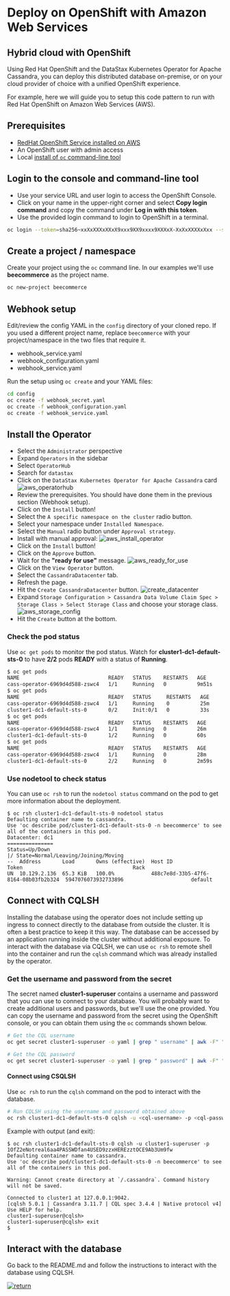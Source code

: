 # Deploy on OpenShift with Amazon Web Services

## Hybrid cloud with OpenShift

Using Red Hat OpenShift and the DataStax Kubernetes Operator for Apache Cassandra, you can deploy this distributed database on-premise, or on your cloud provider of choice with a unified OpenShift experience.

For example, here we will guide you to setup this code pattern to run with Red Hat OpenShift on Amazon Web Services (AWS).

## Prerequisites

* [RedHat OpenShift Service installed on AWS](https://docs.openshift.com/container-platform/4.8/installing/installing_aws/preparing-to-install-on-aws.html)
* An OpenShift user with admin access
* Local [install of `oc` command-line tool](https://docs.openshift.com/container-platform/4.8/installing/installing_aws/installing-aws-default.html#cli-installing-cli_installing-aws-default)

## Login to the console and command-line tool

* Use your service URL and user login to access the OpenShift Console.
* Click on your name in the upper-right corner and select **Copy login command** and copy the command under **Log in with this token**.
* Use the provided login command to login to OpenShift in a terminal.

```bash
oc login --token=sha256~xxXxXXXxXXxX9xxx9XX9xxxx9XXXxX-XxXxXXXXxXxx --server=https://api.your_url.openshiftapps.com:6443
```

## Create a project / namespace

Create your project using the `oc` command line. In our examples we'll use **beecommerce** as the project name.

```bash
oc new-project beecommerce
```

## Webhook setup

<!-- Maintainer note: The operator describes these prereqs and file contents. We could remove this and just say follow the instructions before you hit the `Install` button. Especially if these change over time! -->

Edit/review the config YAML in the `config` directory of your cloned repo. If you used a different project name, replace `beecommerce` with your project/namespace in the two files that require it.

* webhook_service.yaml
* webhook_configuration.yaml
* webhook_service.yaml

Run the setup using `oc create` and your YAML files:

```bash
cd config
oc create -f webhook_secret.yaml
oc create -f webhook_configuration.yaml
oc create -f webhook_service.yaml      
```

## Install the Operator

* Select the `Administrator` perspective
* Expand `Operators` in the sidebar
* Select `OperatorHub`
* Search for `datastax`
* Click on the `DataStax Kubernetes Operator for Apache Cassandra` card
  ![aws_operatorhub](images/aws_operatorhub.png)
* Review the prerequisites. You should have done them in the previous section (Webhook setup).
* Click on the `Install` button!
* Select the `A specific namespace on the cluster` radio button.
* Select your namespace under `Installed Namespace`.
* Select the `Manual` radio button under `Approval strategy`.
* Install with manual approval:
  ![aws_install_operator](images/aws_install_operator.png)
* Click on the `Install` button!
* Click on the `Approve` button.
* Wait for the **"ready for use"** message.
   ![aws_ready_for_use](images/aws_ready_for_use.png)
* Click on the `View Operator` button.
* Select the `CassandraDatacenter` tab.
* Refresh the page.
* Hit the `Create CassandraDatacenter` button.
  ![create_datacenter](images/create_datacenter.png)
* Expand `Storage Configuration > Cassandra Data Volume Claim Spec >  Storage Class > Select Storage Class` and choose your storage class.  <!-- Maintainers note: using gp2 -->
  ![aws_storage_config](images/aws_storage_config.png)
* Hit the `Create` button at the bottom.

### Check the pod status

Use `oc get pods` to monitor the pod status. Watch for **cluster1-dc1-default-sts-0** to have **2/2** pods **READY** with a status of **Running**.

```bash
$ oc get pods
NAME                             READY   STATUS    RESTARTS   AGE
cass-operator-6969d4d588-zswc4   1/1     Running   0          9m51s
$ oc get pods
NAME                             READY   STATUS     RESTARTS   AGE
cass-operator-6969d4d588-zswc4   1/1     Running    0          25m
cluster1-dc1-default-sts-0       0/2     Init:0/1   0          33s
$ oc get pods
NAME                             READY   STATUS    RESTARTS   AGE
cass-operator-6969d4d588-zswc4   1/1     Running   0          26m
cluster1-dc1-default-sts-0       1/2     Running   0          60s
$ oc get pods
NAME                             READY   STATUS    RESTARTS   AGE
cass-operator-6969d4d588-zswc4   1/1     Running   0          28m
cluster1-dc1-default-sts-0       2/2     Running   0          2m59s
```

### Use nodetool to check status

You can use `oc rsh` to run the `nodetool status` command on the pod to get more information about the deployment.

```shell
$ oc rsh cluster1-dc1-default-sts-0 nodetool status
Defaulting container name to cassandra.
Use 'oc describe pod/cluster1-dc1-default-sts-0 -n beecommerce' to see all of the containers in this pod.
Datacenter: dc1
===============
Status=Up/Down
|/ State=Normal/Leaving/Joining/Moving
--  Address       Load       Owns (effective)  Host ID                               Token                                    Rack
UN  10.129.2.136  65.3 KiB   100.0%            488c7e8d-33b5-47f6-8164-08b03fb2b324  5947076073932733896                      default
```

## Connect with CQLSH

Installing the database using the operator does not include setting up ingress to connect directly to the database from outside the cluster. It is often a best practice to keep it this way. The database can be accessed by an application running inside the cluster without additional exposure. To interact with the database via CQLSH, we can use `oc rsh` to remote shell into the container and run the `cqlsh` command which was already installed by the operator.

### Get the username and password from the secret

The secret named **cluster1-superuser** contains a username and password that you can use to connect to your database. You will probably want to create additional users and passwords, but we'll use the one provided. You can copy the username and password from the secret using the OpenShift console, or you can obtain them using the `oc` commands shown below.

```bash
# Get the CQL username
oc get secret cluster1-superuser -o yaml | grep " username" | awk -F" " '{print $2}' | base64 -d && echo ""

# Get the CQL password
oc get secret cluster1-superuser -o yaml | grep " password" | awk -F" " '{print $2}' | base64 -d && echo ""

```

#### Connect using CSQLSH

Use `oc rsh` to run the `cqlsh` command on the pod to interact with the database.

```sh
# Run CQLSH using the username and password obtained above
oc rsh cluster1-dc1-default-sts-0 cqlsh -u <cql-username> -p <cql-password>
```

Example with output (and exit):

```shell
$ oc rsh cluster1-dc1-default-sts-0 cqlsh -u cluster1-superuser -p 1OfZ2eNotreal6aa4PASSWDfan4USED9zzxHEREzztOCE9Ab3Um9fw 
Defaulting container name to cassandra.
Use 'oc describe pod/cluster1-dc1-default-sts-0 -n beecommerce' to see all of the containers in this pod.

Warning: Cannot create directory at `/.cassandra`. Command history will not be saved.

Connected to cluster1 at 127.0.0.1:9042.
[cqlsh 5.0.1 | Cassandra 3.11.7 | CQL spec 3.4.4 | Native protocol v4]
Use HELP for help.
cluster1-superuser@cqlsh>
cluster1-superuser@cqlsh> exit
$ 
```

## Interact with the database

Go back to the README.md and follow the instructions to interact with the database using CQLSH.

[![return](https://raw.githubusercontent.com/IBM/pattern-utils/master/deploy-buttons/return.png)](../../README.md#step-3-interact-with-your-database-using-cql-and-cqlsh)

